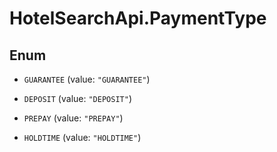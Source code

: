 # HotelSearchApi.PaymentType

## Enum


* `GUARANTEE` (value: `"GUARANTEE"`)

* `DEPOSIT` (value: `"DEPOSIT"`)

* `PREPAY` (value: `"PREPAY"`)

* `HOLDTIME` (value: `"HOLDTIME"`)


